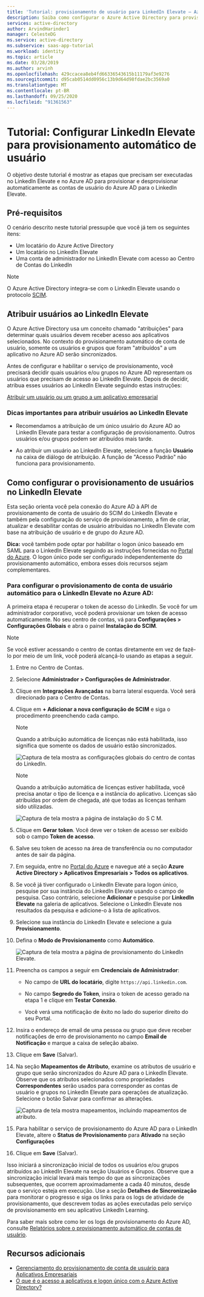 ```yaml
---
title: 'Tutorial: provisionamento de usuário para LinkedIn Elevate – Azure AD'
description: Saiba como configurar o Azure Active Directory para provisionar e desprovisionar automaticamente contas de usuário no LinkedIn Elevate.
services: active-directory
author: ArvindHarinder1
manager: CelesteDG
ms.service: active-directory
ms.subservice: saas-app-tutorial
ms.workload: identity
ms.topic: article
ms.date: 03/28/2019
ms.author: arvinh
ms.openlocfilehash: 429ccacea8eb4fd66336543615b11179af3e9276
ms.sourcegitcommit: d95cab0514dd0956c13b9d64d98fdae2bc3569a0
ms.translationtype: MT
ms.contentlocale: pt-BR
ms.lasthandoff: 09/25/2020
ms.locfileid: "91361563"
---
```

# <a name="tutorial-configure-linkedin-elevate-for-automatic-user-provisioning"></a>Tutorial: Configurar LinkedIn Elevate para provisionamento automático de usuário

O objetivo deste tutorial é mostrar as etapas que precisam ser executadas no LinkedIn Elevate e no Azure AD para provisionar e desprovisionar automaticamente as contas de usuário do Azure AD para o LinkedIn Elevate.

## <a name="prerequisites"></a>Pré-requisitos

O cenário descrito neste tutorial pressupõe que você já tem os seguintes itens:

* Um locatário do Azure Active Directory
* Um locatário no LinkedIn Elevate
* Uma conta de administrador no LinkedIn Elevate com acesso ao Centro de Contas do LinkedIn

> [!NOTE]
> O Azure Active Directory integra-se com o LinkedIn Elevate usando o protocolo [SCIM](http://www.simplecloud.info/).

## <a name="assigning-users-to-linkedin-elevate"></a>Atribuir usuários ao LinkedIn Elevate

O Azure Active Directory usa um conceito chamado "atribuições" para determinar quais usuários devem receber acesso aos aplicativos selecionados. No contexto do provisionamento automático de conta de usuário, somente os usuários e grupos que foram "atribuídos" a um aplicativo no Azure AD serão sincronizados.

Antes de configurar e habilitar o serviço de provisionamento, você precisará decidir quais usuários e/ou grupos no Azure AD representam os usuários que precisam de acesso ao LinkedIn Elevate. Depois de decidir, atribua esses usuários ao LinkedIn Elevate seguindo estas instruções:

[Atribuir um usuário ou um grupo a um aplicativo empresarial](../manage-apps/assign-user-or-group-access-portal.md)

### <a name="important-tips-for-assigning-users-to-linkedin-elevate"></a>Dicas importantes para atribuir usuários ao LinkedIn Elevate

* Recomendamos a atribuição de um único usuário do Azure AD ao LinkedIn Elevate para testar a configuração de provisionamento. Outros usuários e/ou grupos podem ser atribuídos mais tarde.

* Ao atribuir um usuário ao LinkedIn Elevate, selecione a função **Usuário** na caixa de diálogo de atribuição. A função de "Acesso Padrão" não funciona para provisionamento.

## <a name="configuring-user-provisioning-to-linkedin-elevate"></a>Como configurar o provisionamento de usuários no LinkedIn Elevate

Esta seção orienta você pela conexão do Azure AD à API de provisionamento de conta de usuário do SCIM do LinkedIn Elevate e também pela configuração do serviço de provisionamento, a fim de criar, atualizar e desabilitar contas de usuário atribuídas no LinkedIn Elevate com base na atribuição de usuário e de grupo do Azure AD.

**Dica:** você também pode optar por habilitar o logon único baseado em SAML para o LinkedIn Elevate seguindo as instruções fornecidas no [Portal do Azure](https://portal.azure.com). O logon único pode ser configurado independentemente do provisionamento automático, embora esses dois recursos sejam complementares.

### <a name="to-configure-automatic-user-account-provisioning-to-linkedin-elevate-in-azure-ad"></a>Para configurar o provisionamento de conta de usuário automático para o LinkedIn Elevate no Azure AD:

A primeira etapa é recuperar o token de acesso do LinkedIn. Se você for um administrador corporativo, você poderá provisionar um token de acesso automaticamente. No seu centro de contas, vá para **Configurações &gt; Configurações Globais** e abra o painel **Instalação do SCIM**.

> [!NOTE]
> Se você estiver acessando o centro de contas diretamente em vez de fazê-lo por meio de um link, você poderá alcançá-lo usando as etapas a seguir.

1. Entre no Centro de Contas.

2. Selecione **Administrador &gt; Configurações de Administrador**.

3. Clique em **Integrações Avançadas** na barra lateral esquerda. Você será direcionado para o Centro de Contas.

4. Clique em **+ Adicionar a nova configuração de SCIM** e siga o procedimento preenchendo cada campo.

    > [!NOTE]
    > Quando a atribuição automática de licenças não está habilitada, isso significa que somente os dados de usuário estão sincronizados.

    ![Captura de tela mostra as configurações globais do centro de contas do LinkedIn.](./media/linkedinelevate-provisioning-tutorial/linkedin_elevate1.PNG)

    > [!NOTE]
    > Quando a atribuição automática de licenças estiver habilitada, você precisa anotar o tipo de licença e a instância do aplicativo. Licenças são atribuídas por ordem de chegada, até que todas as licenças tenham sido utilizadas.

    ![Captura de tela mostra a página de instalação do S C M.](./media/linkedinelevate-provisioning-tutorial/linkedin_elevate2.PNG)

5. Clique em **Gerar token**. Você deve ver o token de acesso ser exibido sob o campo **Token de acesso**.

6. Salve seu token de acesso na área de transferência ou no computador antes de sair da página.

7. Em seguida, entre no [Portal do Azure](https://portal.azure.com) e navegue até a seção **Azure Active Directory > Aplicativos Empresariais > Todos os aplicativos**.

8. Se você já tiver configurado o LinkedIn Elevate para logon único, pesquise por sua instância do LinkedIn Elevate usando o campo de pesquisa. Caso contrário, selecione **Adicionar** e pesquise por **LinkedIn Elevate** na galeria de aplicativos. Selecione o LinkedIn Elevate nos resultados da pesquisa e adicione-o à lista de aplicativos.

9. Selecione sua instância do LinkedIn Elevate e selecione a guia **Provisionamento**.

10. Defina o **Modo de Provisionamento** como **Automático**.

    ![Captura de tela mostra a página de provisionamento do LinkedIn Elevate.](./media/linkedinelevate-provisioning-tutorial/linkedin_elevate3.PNG)

11. Preencha os campos a seguir em **Credenciais de Administrador**:

    * No campo de **URL do locatário**, digite `https://api.linkedin.com`.

    * No campo **Segredo do Token**, insira o token de acesso gerado na etapa 1 e clique em **Testar Conexão**.

    * Você verá uma notificação de êxito no lado do superior direito do seu Portal.

12. Insira o endereço de email de uma pessoa ou grupo que deve receber notificações de erro de provisionamento no campo **Email de Notificação** e marque a caixa de seleção abaixo.

13. Clique em **Save** (Salvar).

14. Na seção **Mapeamentos de Atributo**, examine os atributos de usuário e grupo que serão sincronizados do Azure AD para o LinkedIn Elevate. Observe que os atributos selecionados como propriedades **Correspondentes** serão usados para corresponder as contas de usuário e grupos no LinkedIn Elevate para operações de atualização. Selecione o botão Salvar para confirmar as alterações.

    ![Captura de tela mostra mapeamentos, incluindo mapeamentos de atributo.](./media/linkedinelevate-provisioning-tutorial/linkedin_elevate4.PNG)

15. Para habilitar o serviço de provisionamento do Azure AD para o LinkedIn Elevate, altere o **Status de Provisionamento** para **Ativado** na seção **Configurações**

16. Clique em **Save** (Salvar).

Isso iniciará a sincronização inicial de todos os usuários e/ou grupos atribuídos ao LinkedIn Elevate na seção Usuários e Grupos. Observe que a sincronização inicial levará mais tempo do que as sincronizações subsequentes, que ocorrem aproximadamente a cada 40 minutos, desde que o serviço esteja em execução. Use a seção **Detalhes de Sincronização** para monitorar o progresso e siga os links para os logs de atividade de provisionamento, que descrevem todas as ações executadas pelo serviço de provisionamento em seu aplicativo LinkedIn Learning.

Para saber mais sobre como ler os logs de provisionamento do Azure AD, consulte [Relatórios sobre o provisionamento automático de contas de usuário](../app-provisioning/check-status-user-account-provisioning.md).

## <a name="additional-resources"></a>Recursos adicionais

* [Gerenciamento do provisionamento de conta de usuário para Aplicativos Empresariais](../app-provisioning/configure-automatic-user-provisioning-portal.md)
* [O que é o acesso a aplicativos e logon único com o Azure Active Directory?](../manage-apps/what-is-single-sign-on.md)
